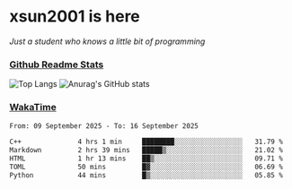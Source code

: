 # xsun2001 is here

*Just a student who knows a little bit of programming*

### [Github Readme Stats](https://github.com/anuraghazra/github-readme-stats)

![Top Langs](https://github-readme-stats.vercel.app/api/top-langs/?username=xsun2001&layout=compact&theme=radical) ![Anurag's GitHub stats](https://github-readme-stats.vercel.app/api?username=xsun2001&show_icons=true&theme=radical)

### [WakaTime](https://wakatime.com)

<!--START_SECTION:waka-->

```txt
From: 09 September 2025 - To: 16 September 2025

C++              4 hrs 1 min     ████████░░░░░░░░░░░░░░░░░   31.79 %
Markdown         2 hrs 39 mins   █████▒░░░░░░░░░░░░░░░░░░░   21.02 %
HTML             1 hr 13 mins    ██▒░░░░░░░░░░░░░░░░░░░░░░   09.71 %
TOML             50 mins         █▓░░░░░░░░░░░░░░░░░░░░░░░   06.69 %
Python           44 mins         █▒░░░░░░░░░░░░░░░░░░░░░░░   05.85 %
```

<!--END_SECTION:waka-->
